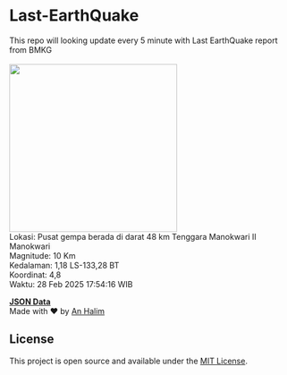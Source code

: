 # Last-EarthQuake
This repo will looking update every 5 minute with Last EarthQuake report from BMKG
<br>
<br>
<img src="undefined" width="300"/>
<br>
Lokasi: Pusat gempa berada di darat 48 km Tenggara Manokwari  II Manokwari <br>
Magnitude: 10 Km <br>
Kedalaman: 1,18 LS-133,28 BT <br>
Koordinat: 4,8 <br>
Waktu: 28 Feb 2025 17:54:16 WIB <br>

<a href="./data/data.json">**JSON Data**</a>
<br>
Made with ❤️ by <a href="https://github.com/an-halim">An Halim</a>
## License

This project is open source and available under the [MIT License](LICENSE).
